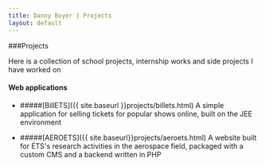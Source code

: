 ```yaml
---
title: Danny Boyer | Projects
layout: default
---
```



###Projects

Here is a collection of school projects, internship works and side projects I have worked on

#### Web applications

* #####[BillETS]({{ site.baseurl }}projects/billets.html)
A simple application for selling tickets for popular shows online, built on the JEE environment

* #####[AEROETS]({{ site.baseurl}}projects/aeroets.html)
A website built for ÉTS's research activities in the aerospace field, packaged with a custom CMS and a backend written in PHP

<!-- * ###[dannyboyer.github.io]({{ site.baseurl }}projects/portfolio.html)
A portfolio built with jekyll and hosted with github pages -->









